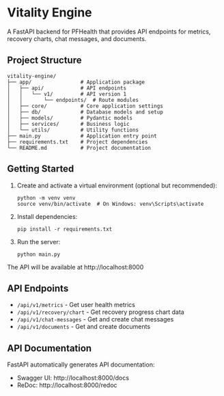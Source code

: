 # Vitality Engine

A FastAPI backend for PFHealth that provides API endpoints for metrics, recovery charts, chat messages, and documents.

## Project Structure

```
vitality-engine/
├── app/                # Application package
│   ├── api/            # API endpoints
│   │   └── v1/         # API version 1
│   │       └── endpoints/  # Route modules
│   ├── core/           # Core application settings
│   ├── db/             # Database models and setup
│   ├── models/         # Pydantic models
│   ├── services/       # Business logic
│   └── utils/          # Utility functions
├── main.py             # Application entry point
├── requirements.txt    # Project dependencies
└── README.md           # Project documentation
```

## Getting Started

1. Create and activate a virtual environment (optional but recommended):
   ```
   python -m venv venv
   source venv/bin/activate  # On Windows: venv\Scripts\activate
   ```

2. Install dependencies:
   ```
   pip install -r requirements.txt
   ```

3. Run the server:
   ```
   python main.py
   ```

The API will be available at http://localhost:8000

## API Endpoints

- `/api/v1/metrics` - Get user health metrics
- `/api/v1/recovery/chart` - Get recovery progress chart data
- `/api/v1/chat-messages` - Get and create chat messages
- `/api/v1/documents` - Get and create documents

## API Documentation

FastAPI automatically generates API documentation:
- Swagger UI: http://localhost:8000/docs
- ReDoc: http://localhost:8000/redoc 